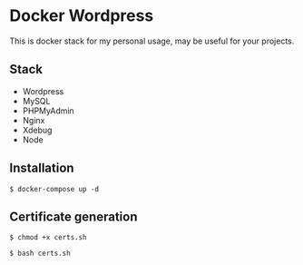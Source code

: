 # Docker Wordpress

This is docker stack for my personal usage, may be useful for your projects.

## Stack

* Wordpress
* MySQL
* PHPMyAdmin
* Nginx
* Xdebug
* Node

## Installation

`$ docker-compose up -d`

## Certificate generation

`$ chmod +x certs.sh`

`$ bash certs.sh`
